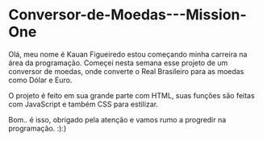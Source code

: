 # Conversor-de-Moedas---Mission-One

Olá, meu nome é Kauan Figueiredo estou começando minha carreira na área da programação. Começei nesta semana esse projeto de um conversor de moedas,
onde converte o Real Brasileiro para as moedas como Dólar e Euro.


O projeto é feito em sua grande parte com HTML, suas funções são feitas com JavaScript e também CSS para estilizar.


Bom.. é isso, obrigado pela atenção e vamos rumo a progredir na programação. :):)
